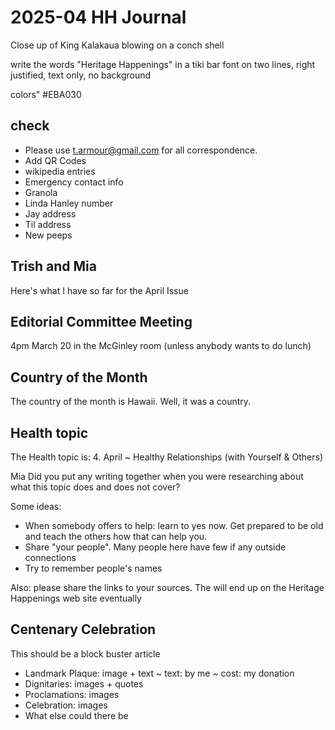 # 2025-04 HH Journal

Close up of King Kalakaua blowing on a conch shell

write the words "Heritage Happenings" in a tiki bar font on two lines, right justified, text only, no background

colors" #EBA030
##  check

* Please use t.armour@gmail.com for all correspondence.
* Add QR Codes
* wikipedia entries
* Emergency contact info
* Granola
* Linda Hanley number
* Jay address
* Til address
* New peeps


## Trish and Mia

Here's what I have so far for the April Issue

## Editorial Committee Meeting

4pm March 20 in the McGinley room (unless anybody wants to do lunch)


## Country of the Month

The country of the month is Hawaii. Well, it was a country.

## Health topic

The Health topic is: 4. April ~ Healthy Relationships (with Yourself & Others)

Mia Did you put any writing together when you were researching about what this topic does and does not cover?

Some ideas:

* When somebody offers to help: learn to yes now. Get prepared to be old and teach the others how that can help you.
* Share "your people". Many people here have few if any outside connections
* Try to remember people's names

Also: please share the links to your sources. The will end up on the Heritage Happenings web site eventually

## Centenary Celebration

This should be a block buster article 

* Landmark Plaque: image + text ~ text: by me ~ cost: my donation
* Dignitaries: images + quotes
* Proclamations: images
* Celebration: images
* What else could there be

